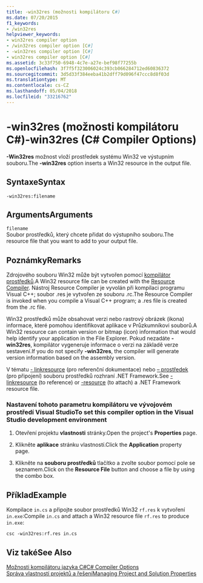 ```yaml
---
title: -win32res (možnosti kompilátoru C#)
ms.date: 07/20/2015
f1_keywords:
- /win32res
helpviewer_keywords:
- win32res compiler option
- /win32res compiler option [C#]
- -win32res compiler option [C#]
- win32res compiler option [C#]
ms.assetid: 3c33f750-6948-4c7e-a27e-bef98f77255b
ms.openlocfilehash: 3f7f5f323006024c393cb066284712ed60836372
ms.sourcegitcommit: 3d5d33f384eeba41b2dff79d096f47ccc8d8f03d
ms.translationtype: MT
ms.contentlocale: cs-CZ
ms.lasthandoff: 05/04/2018
ms.locfileid: "33216762"
---
```

# <a name="-win32res-c-compiler-options"></a><span data-ttu-id="4e25a-102">-win32res (možnosti kompilátoru C#)</span><span class="sxs-lookup"><span data-stu-id="4e25a-102">-win32res (C# Compiler Options)</span></span>
<span data-ttu-id="4e25a-103">**-Win32res** možnost vloží prostředek systému Win32 ve výstupním souboru.</span><span class="sxs-lookup"><span data-stu-id="4e25a-103">The **-win32res** option inserts a Win32 resource in the output file.</span></span>  
  
## <a name="syntax"></a><span data-ttu-id="4e25a-104">Syntaxe</span><span class="sxs-lookup"><span data-stu-id="4e25a-104">Syntax</span></span>  
  
```console  
-win32res:filename  
```  
  
## <a name="arguments"></a><span data-ttu-id="4e25a-105">Arguments</span><span class="sxs-lookup"><span data-stu-id="4e25a-105">Arguments</span></span>  
 `filename`  
 <span data-ttu-id="4e25a-106">Soubor prostředků, který chcete přidat do výstupního souboru.</span><span class="sxs-lookup"><span data-stu-id="4e25a-106">The resource file that you want to add to your output file.</span></span>  
  
## <a name="remarks"></a><span data-ttu-id="4e25a-107">Poznámky</span><span class="sxs-lookup"><span data-stu-id="4e25a-107">Remarks</span></span>  
 <span data-ttu-id="4e25a-108">Zdrojového souboru Win32 může být vytvořen pomocí [kompilátor prostředků](../../language-reference/compiler-options/resource-compiler-option.md).</span><span class="sxs-lookup"><span data-stu-id="4e25a-108">A Win32 resource file can be created with the [Resource Compiler](../../language-reference/compiler-options/resource-compiler-option.md).</span></span> <span data-ttu-id="4e25a-109">Nástroj Resource Compiler je vyvolán při kompilaci programu Visual C++; soubor .res je vytvořen ze souboru .rc.</span><span class="sxs-lookup"><span data-stu-id="4e25a-109">The Resource Compiler is invoked when you compile a Visual C++ program; a .res file is created from the .rc file.</span></span>  
  
 <span data-ttu-id="4e25a-110">Win32 prostředků může obsahovat verzi nebo rastrový obrázek (ikona) informace, které pomohou identifikovat aplikace v Průzkumníkovi souborů.</span><span class="sxs-lookup"><span data-stu-id="4e25a-110">A Win32 resource can contain version or bitmap (icon) information that would help identify your application in the File Explorer.</span></span> <span data-ttu-id="4e25a-111">Pokud nezadáte **-win32res**, kompilátor vygeneruje informace o verzi na základě verze sestavení.</span><span class="sxs-lookup"><span data-stu-id="4e25a-111">If you do not specify **-win32res**, the compiler will generate version information based on the assembly version.</span></span>  
  
 <span data-ttu-id="4e25a-112">V tématu [- linkresource](../../../csharp/language-reference/compiler-options/linkresource-compiler-option.md) (pro referenční dokumentace) nebo [– prostředek](../../../csharp/language-reference/compiler-options/resource-compiler-option.md) (pro připojení) souboru prostředků rozhraní .NET Framework.</span><span class="sxs-lookup"><span data-stu-id="4e25a-112">See [-linkresource](../../../csharp/language-reference/compiler-options/linkresource-compiler-option.md) (to reference) or [-resource](../../../csharp/language-reference/compiler-options/resource-compiler-option.md) (to attach) a .NET Framework resource file.</span></span>  
  
### <a name="to-set-this-compiler-option-in-the-visual-studio-development-environment"></a><span data-ttu-id="4e25a-113">Nastavení tohoto parametru kompilátoru ve vývojovém prostředí Visual Studio</span><span class="sxs-lookup"><span data-stu-id="4e25a-113">To set this compiler option in the Visual Studio development environment</span></span>  
  
1.  <span data-ttu-id="4e25a-114">Otevření projektu **vlastnosti** stránky.</span><span class="sxs-lookup"><span data-stu-id="4e25a-114">Open the project's **Properties** page.</span></span>  
  
2.  <span data-ttu-id="4e25a-115">Klikněte **aplikace** stránku vlastností.</span><span class="sxs-lookup"><span data-stu-id="4e25a-115">Click the **Application** property page.</span></span>  
  
3.  <span data-ttu-id="4e25a-116">Klikněte na **souboru prostředků** tlačítko a zvolte soubor pomocí pole se seznamem.</span><span class="sxs-lookup"><span data-stu-id="4e25a-116">Click on the **Resource File** button and choose a file by using the combo box.</span></span>  
  
## <a name="example"></a><span data-ttu-id="4e25a-117">Příklad</span><span class="sxs-lookup"><span data-stu-id="4e25a-117">Example</span></span>  
 <span data-ttu-id="4e25a-118">Kompilace `in.cs` a připojte soubor prostředků Win32 `rf.res` k vytvoření `in.exe`:</span><span class="sxs-lookup"><span data-stu-id="4e25a-118">Compile `in.cs` and attach a Win32 resource file `rf.res` to produce `in.exe`:</span></span>  
  
```console  
csc -win32res:rf.res in.cs  
```  
  
## <a name="see-also"></a><span data-ttu-id="4e25a-119">Viz také</span><span class="sxs-lookup"><span data-stu-id="4e25a-119">See Also</span></span>  
 [<span data-ttu-id="4e25a-120">Možnosti kompilátoru jazyka C#</span><span class="sxs-lookup"><span data-stu-id="4e25a-120">C# Compiler Options</span></span>](../../../csharp/language-reference/compiler-options/index.md)  
 [<span data-ttu-id="4e25a-121">Správa vlastností projektů a řešení</span><span class="sxs-lookup"><span data-stu-id="4e25a-121">Managing Project and Solution Properties</span></span>](/visualstudio/ide/managing-project-and-solution-properties)
